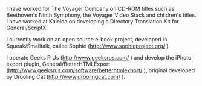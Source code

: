 


I have worked for The Voyager Company on CD-ROM titles such as Beethoven's Ninth Symphony, the Voyager Video Stack and children's titles.  I have worked at Kaleida on developing a Directory Translation Kit for General/ScriptX.  

I currently work on an open source e-book project, developed in Squeak/Smalltalk, called Sophie (http://www.sophieproject.org/ ).

I operate Geeks R Us (http://www.geeksrus.com/ ) and develop the iPhoto export plugin, General/BetterHTMLExport  (http://www.geeksrus.com/software/betterhtmlexport/ ), original developed by Drooling Cat (http://www.droolingcat.com/ ).
